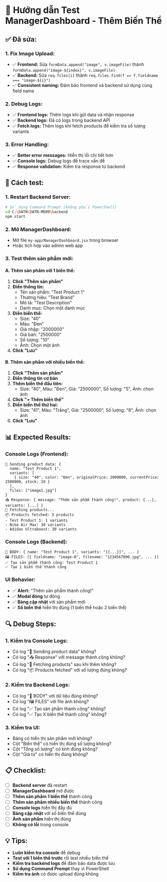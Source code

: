 # 🎯 Hướng dẫn Test ManagerDashboard - Thêm Biến Thể

## ✅ **Đã sửa:**

### **1. Fix Image Upload:**
- ✅ **Frontend:** Sửa `formData.append("image", v.imageFile)` thành `formData.append("image-${index}", v.imageFile)`
- ✅ **Backend:** Sửa `req.files[i]` thành `req.files.find(f => f.fieldname === "image-${i}")`
- ✅ **Consistent naming:** Đảm bảo frontend và backend sử dụng cùng field name

### **2. Debug Logs:**
- ✅ **Frontend logs:** Thêm logs khi gửi data và nhận response
- ✅ **Backend logs:** Đã có logs trong backend API
- ✅ **Fetch logs:** Thêm logs khi fetch products để kiểm tra số lượng variants

### **3. Error Handling:**
- ✅ **Better error messages:** Hiển thị lỗi chi tiết hơn
- ✅ **Console logs:** Debug logs để trace vấn đề
- ✅ **Response validation:** Kiểm tra response từ backend

## 🚀 **Cách test:**

### **1. Restart Backend Server:**
```bash
# Sử dụng Command Prompt (không phải PowerShell)
cd C:\DATN\DATN-MD09\backend
npm start
```

### **2. Mở ManagerDashboard:**
- Mở file `my-app/ManagerDashboard.jsx` trong browser
- Hoặc tích hợp vào admin web app

### **3. Test thêm sản phẩm mới:**

#### **A. Thêm sản phẩm với 1 biến thể:**
1. **Click "Thêm sản phẩm"**
2. **Điền thông tin:**
   - Tên sản phẩm: "Test Product 1"
   - Thương hiệu: "Test Brand"
   - Mô tả: "Test Description"
   - Danh mục: Chọn một danh mục
3. **Điền biến thể:**
   - Size: "40"
   - Màu: "Đen"
   - Giá nhập: "2000000"
   - Giá bán: "2500000"
   - Số lượng: "10"
   - Ảnh: Chọn một ảnh
4. **Click "Lưu"**

#### **B. Thêm sản phẩm với nhiều biến thể:**
1. **Click "Thêm sản phẩm"**
2. **Điền thông tin cơ bản**
3. **Thêm biến thể đầu tiên:**
   - Size: "40", Màu: "Đen", Giá: "2500000", Số lượng: "5", Ảnh: chọn ảnh
4. **Click "+ Thêm biến thể"**
5. **Điền biến thể thứ hai:**
   - Size: "41", Màu: "Trắng", Giá: "2500000", Số lượng: "8", Ảnh: chọn ảnh
6. **Click "Lưu"**

## 📊 **Expected Results:**

### **Console Logs (Frontend):**
```
🚀 Sending product data: {
  name: "Test Product 1",
  variants: [
    { size: "40", color: "Đen", originalPrice: 2000000, currentPrice: 2500000, stock: 10 }
  ],
  files: ["image1.jpg"]
}
📥 Response: { message: "Thêm sản phẩm thành công!", product: {...}, variants: [...] }
🔄 Fetching products...
📦 Products fetched: 3 products
- Test Product 1: 1 variants
- Nike Air Max: 30 variants
- Adidas Ultraboost: 30 variants
```

### **Console Logs (Backend):**
```
🧩 BODY: { name: "Test Product 1", variants: "[{...}]", ... }
🖼️ FILES: [{ fieldname: "image-0", filename: "1234567890.jpg", ... }]
✅ Tạo sản phẩm thành công: Test Product 1
✅ Tạo 1 biến thể thành công
```

### **UI Behavior:**
- ✅ **Alert:** "Thêm sản phẩm thành công!"
- ✅ **Modal đóng** tự động
- ✅ **Bảng cập nhật** với sản phẩm mới
- ✅ **Số biến thể** hiển thị đúng (1 biến thể hoặc 2 biến thể)

## 🔍 **Debug Steps:**

### **1. Kiểm tra Console Logs:**
- Có log "🚀 Sending product data" không?
- Có log "📥 Response" với message thành công không?
- Có log "🔄 Fetching products" sau khi thêm không?
- Có log "📦 Products fetched" với số lượng đúng không?

### **2. Kiểm tra Backend Logs:**
- Có log "🧩 BODY" với dữ liệu đúng không?
- Có log "🖼️ FILES" với file ảnh không?
- Có log "✅ Tạo sản phẩm thành công" không?
- Có log "✅ Tạo X biến thể thành công" không?

### **3. Kiểm tra UI:**
- Bảng có hiển thị sản phẩm mới không?
- Cột "Biến thể" có hiển thị đúng số lượng không?
- Cột "Tổng số lượng" có tính đúng không?
- Cột "Giá từ" có hiển thị đúng không?

## 📋 **Checklist:**

- [ ] **Backend server** đã restart
- [ ] **ManagerDashboard** mở được
- [ ] **Thêm sản phẩm 1 biến thể** thành công
- [ ] **Thêm sản phẩm nhiều biến thể** thành công
- [ ] **Console logs** hiển thị đầy đủ
- [ ] **Bảng cập nhật** với số biến thể đúng
- [ ] **Ảnh sản phẩm** hiển thị đúng
- [ ] **Không có lỗi** trong console

## 💡 **Tips:**

- **Luôn kiểm tra console** để debug
- **Test với 1 biến thể trước** rồi test nhiều biến thể
- **Kiểm tra backend logs** để đảm bảo data được lưu
- **Sử dụng Command Prompt** thay vì PowerShell
- **Kiểm tra ảnh** có được upload đúng không



